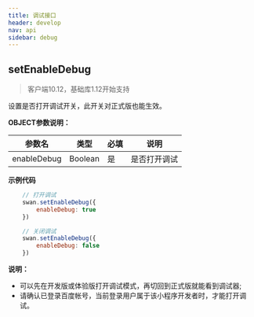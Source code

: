 ```yaml
---
title: 调试接口
header: develop
nav: api
sidebar: debug
---
```

## setEnableDebug

> 客户端10.12，基础库1.12开始支持

设置是否打开调试开关，此开关对正式版也能生效。

**OBJECT参数说明：**

| 参数名 | 类型 | 必填 | 说明 |
| --- | --- | --- | ---|
| enableDebug | Boolean | 是 | 是否打开调试 |

**示例代码**

```js
    // 打开调试
    swan.setEnableDebug({
        enableDebug: true
    })

    // 关闭调试
    swan.setEnableDebug({
        enableDebug: false
    })
```

**说明：**
* 可以先在开发版或体验版打开调试模式，再切回到正式版就能看到调试器;
* 请确认已登录百度帐号，当前登录用户属于该小程序开发者时，才能打开调试。
